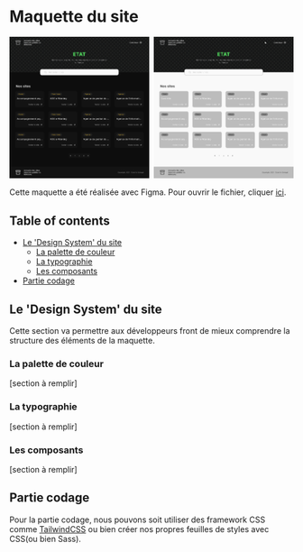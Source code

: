 # Maquette du site

<div style="display: grid; grid-template-columns: repeat(2, 1fr); gap: 8px; margin-bottom: 16px">
  <img src="./assets/img/design--dark.png" alt="Version dark de la maquette" />
  <img src="./assets/img/design--light.png" alt="Version light de la maquette" />
</div>

Cette maquette a été réalisée avec Figma. Pour ouvrir le fichier, cliquer [ici](https://www.figma.com/file/wBZoRQ0q8Nl7pIHrFfp1Rz/ETAT?node-id=31%3A47).

## Table of contents

- [Le 'Design System' du site](#le-'design-system'-du-site)
  - [La palette de couleur](#la-palette-de-couleur)
  - [La typographie](#la-typographie)
  - [Les composants](#les-composants)
- [Partie codage](#partie-codage)

## Le 'Design System' du site

Cette section va permettre aux développeurs front de mieux comprendre la structure des éléments de la maquette.

### La palette de couleur

[section à remplir]

### La typographie

[section à remplir]

### Les composants

[section à remplir]

## Partie codage

Pour la partie codage, nous pouvons soit utiliser des framework CSS comme [TailwindCSS](https://www.tailwindcss.com) ou bien créer nos propres feuilles de styles avec CSS(ou bien Sass).
